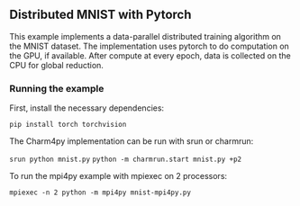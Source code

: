 ## Distributed MNIST with Pytorch

This example implements a data-parallel distributed training algorithm on the MNIST dataset. The implementation uses pytorch to do computation on the GPU, if available. After compute at every epoch, data is collected on the CPU for global reduction.

### Running the example

First, install the necessary dependencies:

`pip install torch torchvision`

The Charm4py implementation can be run with srun or charmrun:

`srun python mnist.py`
`python -m charmrun.start mnist.py +p2`

To run the mpi4py example with mpiexec on 2 processors:

`mpiexec -n 2 python -m mpi4py mnist-mpi4py.py`
